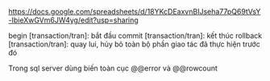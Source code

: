 https://docs.google.com/spreadsheets/d/18YKcDEaxvnBIJseha77pQ69tVsY-IbieXwGVm6JW4yg/edit?usp=sharing

begin [transaction/tran]: bắt đầu
commit [transaction/tran]: kết thúc
rollback [transaction/tran]: quay lui, hủy bỏ toàn bộ phần giao tác đã thực hiện trước đó

Trong sql server dùng biến toàn cục @@error và @@rowcount
